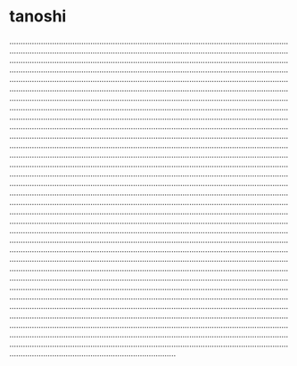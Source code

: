 # tanoshi

......................................................................................................................................................................................................................................................................................................................................................................................................................................................................................................................................................................................................................................................................................................................................................................................................................................................................................................................................................................................................................................................................................................................................................................................................................................................................................................................................................................................................................................................................................................................................................................................................................................................................................................................................................................................................................................................................................................................................................................................................................................................................................................................................................................................................................................................................................................................................................................................................................................................................................................................................................................................................................................................................................................................................................................................................................................................................................................................................................................................................................................................................................................................................................................................................................................................................................................................................................................................................................................................................................................................................................................................................................................................................................................................................................................................................................................................................................................................................................................................................................................................................................................................................................................................................................................................................................................................................